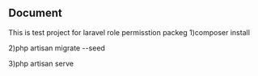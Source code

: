 ## Document 

This is test project for laravel role permisstion packeg 
1)composer install 

2)php artisan migrate --seed

3)php artisan serve


